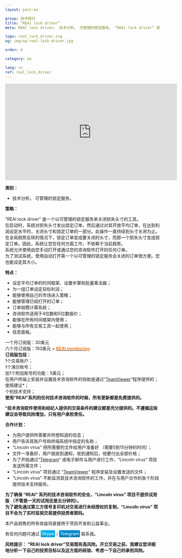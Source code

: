 ```yaml
---
layout: post-ea

group: 技术顾问
title: “REAl lock driver”
meta: REAl lock driver。 技术分析。 可管理的锁定服务。 “REAl lock driver” 是一个以可管理的锁定服务来关闭损失头寸的工具。 本产品销售的所有收益将直接用于项目开发和公益事业。

logo: real_lock_driver.svg
og: img/og-real-lock-driver.jpg

order: 6

category: ea

lang: cn
ref: real_lock_driver
---
```


<div class="video-container mb-3">
  <iframe class="mx-auto d-block" width="560" height="315" src="https://www.youtube.com/embed/G6Dqpv0mCGc?rel=0&amp;controls=2&amp;showinfo=0" frameborder="0" allow="autoplay; encrypted-media" allowfullscreen> </iframe>
</div>


**类别：**
  - 技术分析。 可管理的锁定服务。
  
**策略：**  

“REAl lock driver” 是一个以可管理的锁定服务来关闭损失头寸的工具。  
在启动时，系统对损失头寸发出锁定订单，然后通过对其开放平均订单，在达到利润设定水平时，关闭头寸和锁定订单的一部分。此操作一直持续到头寸关闭为止。在全局趋势反转的情况下，锁定订单变成要关闭的头寸，而那一个损失头寸变成锁定订单。因此，系统让您在任何方面工作，不依赖于当前趋势。  
系统允许使用由您手动打开或通过您的咨询软件打开的任何订单。  
为了测试系统，使用自动打开第一个以可管理的锁定服务会关闭的订单很方便。您也能设定其大小。  

**特点：**
  - 设定平均订单的时间框架、设置步骤和批量乘法器；
  - 为一组订单设定目标利润；
  - 能够使用自己的市场进入策略；
  - 能够管理已经打开的订单；
  - 订单规模计算系统；
  - 咨询软件适用于4位数和5位数报价；
  - 能够在所有时间框架内使用；
  - 能够与所有交易工具一起使用；
  - 信息面板。
  
  一个月订阅版：30美元  
  六个月订阅版：150美元 + **<a href="https://lincolnvirus.com/projects/cn/forex/real_monitoring.html" target="_blank"><span style="color:#f07e20">REAl monitoring</span></a>**  
  **订阅版包括：**  
  1个交易账户；  
  1个演示帐号；  
  加1个附加账号的功能：5美元；  
  在用户终端上安装并设置技术咨询软件的协助是通过“<a href="https://www.teamviewer.com/" target="_blank">TeamViewer</a>”程序提供的；  
  使用建议*；  
  个别技术支持；  
  **使用“REAl”系列的任何技术咨询软件的时候，所有更新都是免费提供的。**  
  
  ***技术咨询软件使用和经纪人提供的交易条件的建议都是充分提供的。不遵循这些建议会导致风险增加，只有用户承担责任。**
  
  **合作计划：**  

- 为用户提供所需要并所想知道的信息；  
- 用户告诉其账户号和终端系统中指定的名称；  
- “Lincoln virus” 把所需要的文件给用户准备好 （需要5到15分钟的时间）；  
- 文件一准备好，用户就收到通知，收到通知后，他要付出全部价格；  
- 为了开始通过“<a href="https://t.me/chutkoy" target="_blank">Telegram</a>” 或电子邮件与用户进行工作，“Lincoln virus” 项目发送所需文件；  
- “Lincoln virus” 项目通过 “<a href="https://www.teamviewer.com/" target="_blank">TeamViewer</a>” 程序安装及设置发送的文件；  
- “Lincoln virus” 不断监测其技术咨询软件的工作，并在与用户合作的各个阶段提供技术支持服务。  

**为了确保 “REAl” 系列的技术咨询软件的安全，“Lincoln virus” 项目不提供试用版 （不管是一天的试用还是五分钟的）。**  
**为了避免通过第三方信号复印机对交易进行未经授权的复制，“Lincoln virus” 项目不会为了实时监视交易提供投资者密码。**  

本产品销售的所有收益将直接用于项目开发和公益事业。  

有任何问题可通过 <a href="skype:chutkoy89?call" target="_blank"><span style="background-color:#00aff0; color:white; padding:3px; border-radius: 3px">Skype</span></a> / <a href="https://t.me/chutkoy" target="_blank"><span style="background-color:#0088cc; color:white; padding:3px; border-radius: 3px">Telegram</span></a> 联系我。  

**风险提示： “REAl lock driver”交易既有高风险。开立交易之前、我建议您详细地分析一下自己的投资目标以及这方面的经验、考虑一下自己的承担风险。**
